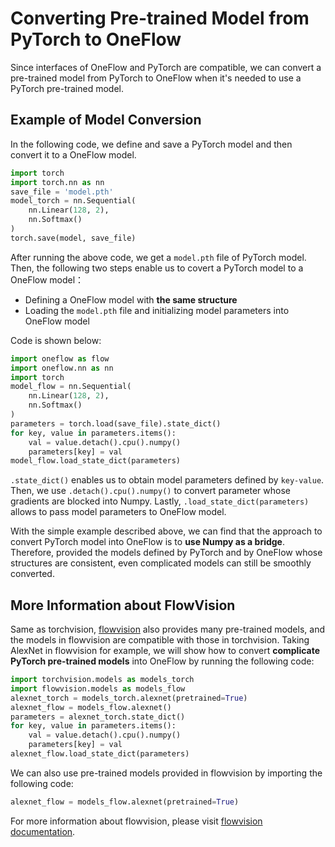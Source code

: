 
# Converting Pre-trained Model from PyTorch to OneFlow


Since interfaces of OneFlow and PyTorch are compatible, we can convert a pre-trained model from PyTorch to OneFlow when it's needed to use a PyTorch pre-trained model.

## Example of Model Conversion

In the following code, we define and save a PyTorch model and then convert it to a OneFlow model. 

```python
import torch
import torch.nn as nn
save_file = 'model.pth'
model_torch = nn.Sequential(
    nn.Linear(128, 2), 
    nn.Softmax()
)
torch.save(model, save_file)
```

After running the above code, we get a `model.pth` file of PyTorch model. Then, the following two steps enable us to covert a PyTorch model to a OneFlow model：


- Defining a OneFlow model with **the same structure**
- Loading the `model.pth` file and initializing model parameters into OneFlow model

Code is shown below:

```python
import oneflow as flow
import oneflow.nn as nn
import torch
model_flow = nn.Sequential(
    nn.Linear(128, 2), 
    nn.Softmax()
)
parameters = torch.load(save_file).state_dict()
for key, value in parameters.items():
    val = value.detach().cpu().numpy()
    parameters[key] = val
model_flow.load_state_dict(parameters)
```


`.state_dict()` enables us to obtain model parameters defined by `key-value`. Then, we use `.detach().cpu().numpy()` to convert parameter whose gradients are blocked into Numpy. Lastly,  `.load_state_dict(parameters)` allows to pass model parameters to OneFlow model. 


With the simple example described above, we can find that the approach to convert PyTorch model into OneFlow is to **use Numpy as a bridge**. Therefore, provided the models defined by PyTorch and by OneFlow whose structures are consistent, even complicated models can still be smoothly converted.


## More Information about FlowVision


Same as torchvision, [flowvision](https://github.com/Oneflow-Inc/vision) also provides many pre-trained models, and the models in flowvision are compatible with those in torchvision. Taking AlexNet in flowvision for example, we will show how to convert **complicate PyTorch pre-trained models** into OneFlow by running the following code: 

```python
import torchvision.models as models_torch
import flowvision.models as models_flow
alexnet_torch = models_torch.alexnet(pretrained=True)
alexnet_flow = models_flow.alexnet()
parameters = alexnet_torch.state_dict()
for key, value in parameters.items():
    val = value.detach().cpu().numpy()
    parameters[key] = val
alexnet_flow.load_state_dict(parameters)
```


We can also use pre-trained models provided in flowvision by importing the following code:

```python
alexnet_flow = models_flow.alexnet(pretrained=True)
```



For more information about flowvision, please visit [flowvision documentation](https://flowvision.readthedocs.io/en/latest/index.html). 
